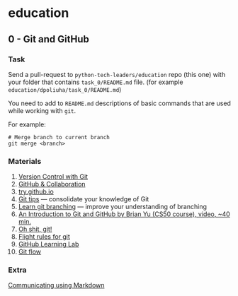 # education

## 0 - Git and GitHub

### Task

Send a pull-request to `python-tech-leaders/education` repo (this one) with your folder that contains `task_0/README.md` file. (for example `education/dpoliuha/task_0/README.md`)

You need to add to `README.md` descriptions of basic commands that are used while working with `git`.

For example:
```
# Merge branch to current branch
git merge <branch>
```

### Materials

1. [Version Control with Git](https://www.udacity.com/course/version-control-with-git--ud123)
2. [GitHub & Collaboration](https://classroom.udacity.com/courses/ud456)
3. [try.github.io](https://try.github.io/levels/1/challenges/1)
4. [Git tips](http://sixrevisions.com/web-development/git-tips/) — consolidate your knowledge of Git
5. [Learn git branching](http://learngitbranching.js.org) — improve your understanding of branching
6. [An Introduction to Git and GitHub by Brian Yu (CS50 course), video, ~40 min.](https://youtu.be/MJUJ4wbFm_A)
7. [Oh shit, git!](http://ohshitgit.com/)
8. [Flight rules for git](https://github.com/k88hudson/git-flight-rules)
9. [GitHub Learning Lab](https://lab.github.com/courses)
10. [Git flow](https://www.atlassian.com/git/tutorials/comparing-workflows/gitflow-workflow)


### Extra

[Communicating using Markdown](https://lab.github.com/githubtraining/communicating-using-markdown)

